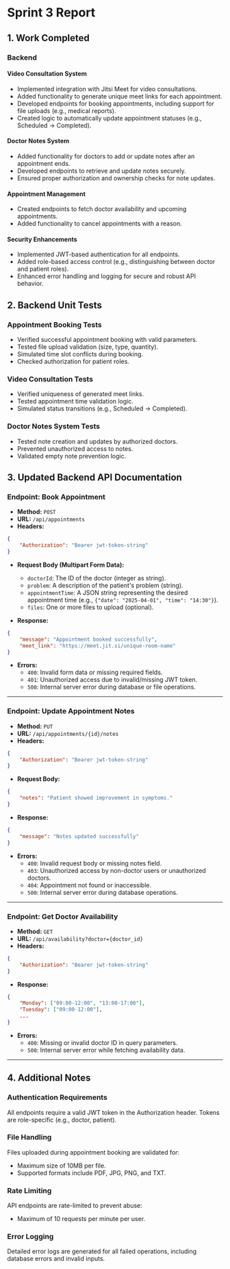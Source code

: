 # Sprint 3 Report

## 1. Work Completed

### **Backend**
#### **Video Consultation System**
- Implemented integration with Jitsi Meet for video consultations.
- Added functionality to generate unique meet links for each appointment.
- Developed endpoints for booking appointments, including support for file uploads (e.g., medical reports).
- Created logic to automatically update appointment statuses (e.g., Scheduled → Completed).

#### **Doctor Notes System**
- Added functionality for doctors to add or update notes after an appointment ends.
- Developed endpoints to retrieve and update notes securely.
- Ensured proper authorization and ownership checks for note updates.

#### **Appointment Management**
- Created endpoints to fetch doctor availability and upcoming appointments.
- Added functionality to cancel appointments with a reason.

#### **Security Enhancements**
- Implemented JWT-based authentication for all endpoints.
- Added role-based access control (e.g., distinguishing between doctor and patient roles).
- Enhanced error handling and logging for secure and robust API behavior.

## 2. Backend Unit Tests

### **Appointment Booking Tests**
- Verified successful appointment booking with valid parameters.
- Tested file upload validation (size, type, quantity).
- Simulated time slot conflicts during booking.
- Checked authorization for patient roles.

### **Video Consultation Tests**
- Verified uniqueness of generated meet links.
- Tested appointment time validation logic.
- Simulated status transitions (e.g., Scheduled → Completed).

### **Doctor Notes System Tests**
- Tested note creation and updates by authorized doctors.
- Prevented unauthorized access to notes.
- Validated empty note prevention logic.

## 3. Updated Backend API Documentation

### **Endpoint: Book Appointment**
- **Method:** `POST`
- **URL:** `/api/appointments`
- **Headers:**
```json
{
    "Authorization": "Bearer jwt-token-string"
}
```
- **Request Body (Multipart Form Data):**
    * `doctorId`: The ID of the doctor (integer as string).
    * `problem`: A description of the patient's problem (string).
    * `appointmentTime`: A JSON string representing the desired appointment time (e.g., `{"date": "2025-04-01", "time": "14:30"}`).
    * `files`: One or more files to upload (optional).

- **Response:**
```json
{
    "message": "Appointment booked successfully",
    "meet_link": "https://meet.jit.si/unique-room-name"
}
```
- **Errors:**
    - `400`: Invalid form data or missing required fields.
    - `401`: Unauthorized access due to invalid/missing JWT token.
    - `500`: Internal server error during database or file operations.

---

### **Endpoint: Update Appointment Notes**
- **Method:** `PUT`
- **URL:** `/api/appointments/{id}/notes`
- **Headers:**
```json
{
    "Authorization": "Bearer jwt-token-string"
}
```
- **Request Body:**
```json
{
    "notes": "Patient showed improvement in symptoms."
}
```
- **Response:**
```json
{
    "message": "Notes updated successfully"
}
```
- **Errors:**
    - `400`: Invalid request body or missing notes field.
    - `403`: Unauthorized access by non-doctor users or unauthorized doctors.
    - `404`: Appointment not found or inaccessible.
    - `500`: Internal server error during database operations.

---

### **Endpoint: Get Doctor Availability**
- **Method:** `GET`
- **URL:** `/api/availability?doctor={doctor_id}`
- **Headers:**
```json
{
    "Authorization": "Bearer jwt-token-string"
}
```
- **Response:**
```json
{
    "Monday": ["09:00-12:00", "13:00-17:00"],
    "Tuesday": ["09:00-12:00"],
    ...
}
```
- **Errors:**
    - `400`: Missing or invalid doctor ID in query parameters.
    - `500`: Internal server error while fetching availability data.

---

## 4. Additional Notes

### **Authentication Requirements**
All endpoints require a valid JWT token in the Authorization header. Tokens are role-specific (e.g., doctor, patient).

### **File Handling**
Files uploaded during appointment booking are validated for:
- Maximum size of 10MB per file.
- Supported formats include PDF, JPG, PNG, and TXT.

### **Rate Limiting**
API endpoints are rate-limited to prevent abuse:
- Maximum of 10 requests per minute per user.

### **Error Logging**
Detailed error logs are generated for all failed operations, including database errors and invalid inputs.

